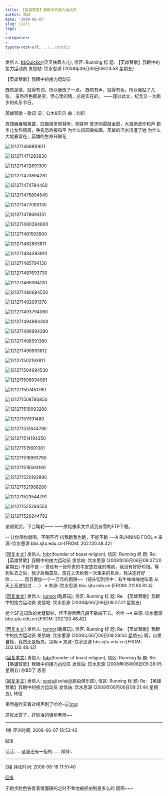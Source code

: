 ```yaml
---
title: 【英雄赞歌】我眼中的接力运动员
author: 曲政
date: '2008-06-07'
slug: jieli
tags:
- 
categories:
- 
typora-root-url: ../../static
---
```


发信人: [bbQuickor](http://bbs.sjtu.edu.cn/bbsqry?userid=bbQuickor)(贝贝快着点儿), 信区: Running
标 题: 【英雄赞歌】我眼中的接力运动员
发信站: 饮水思源 (2008年06月06日09:23:58 星期五)

【英雄赞歌】我眼中的接力运动员

既然是歌，就得有词，所以我改了一点。
既然有声，就得有色，所以我贴了几张。
虽然声色都是空，但心里的情，总是实在的。
——谨以此文，纪念又一次跑步的欢乐节日。

英雄赞歌 - 歌词 词：公木&贝贝 曲：刘炽

旌旗展展唱英雄，四面宿舍侧耳听，侧耳听
青天响雷敲金鼓，大海扬波作和声
跑步儿女热情高，争先恐后报和平
为什么校园美如画，英雄的汗水浇灌了她
为什么大地春常在，英雄的生命开鲜花

![121271469891611](/images/2008-06-07-%E3%80%90%E8%8B%B1%E9%9B%84%E8%B5%9E%E6%AD%8C%E3%80%91%E6%88%91%E7%9C%BC%E4%B8%AD%E7%9A%84%E6%8E%A5%E5%8A%9B%E8%BF%90%E5%8A%A8%E5%91%98/121271469891611-5919515.JPG)

![121271471293830](/images/2008-06-07-%E3%80%90%E8%8B%B1%E9%9B%84%E8%B5%9E%E6%AD%8C%E3%80%91%E6%88%91%E7%9C%BC%E4%B8%AD%E7%9A%84%E6%8E%A5%E5%8A%9B%E8%BF%90%E5%8A%A8%E5%91%98/121271471293830-5919515.JPG)

![121271472691300](/images/2008-06-07-%E3%80%90%E8%8B%B1%E9%9B%84%E8%B5%9E%E6%AD%8C%E3%80%91%E6%88%91%E7%9C%BC%E4%B8%AD%E7%9A%84%E6%8E%A5%E5%8A%9B%E8%BF%90%E5%8A%A8%E5%91%98/121271472691300-5919515.JPG)

![121271473894281](/images/2008-06-07-%E3%80%90%E8%8B%B1%E9%9B%84%E8%B5%9E%E6%AD%8C%E3%80%91%E6%88%91%E7%9C%BC%E4%B8%AD%E7%9A%84%E6%8E%A5%E5%8A%9B%E8%BF%90%E5%8A%A8%E5%91%98/121271473894281-5919515.JPG)

![121271474794460](/images/2008-06-07-%E3%80%90%E8%8B%B1%E9%9B%84%E8%B5%9E%E6%AD%8C%E3%80%91%E6%88%91%E7%9C%BC%E4%B8%AD%E7%9A%84%E6%8E%A5%E5%8A%9B%E8%BF%90%E5%8A%A8%E5%91%98/121271474794460.JPG)

![121271475894540](/images/2008-06-07-%E3%80%90%E8%8B%B1%E9%9B%84%E8%B5%9E%E6%AD%8C%E3%80%91%E6%88%91%E7%9C%BC%E4%B8%AD%E7%9A%84%E6%8E%A5%E5%8A%9B%E8%BF%90%E5%8A%A8%E5%91%98/121271475894540.JPG)

![121271477093130](/images/2008-06-07-%E3%80%90%E8%8B%B1%E9%9B%84%E8%B5%9E%E6%AD%8C%E3%80%91%E6%88%91%E7%9C%BC%E4%B8%AD%E7%9A%84%E6%8E%A5%E5%8A%9B%E8%BF%90%E5%8A%A8%E5%91%98/121271477093130.JPG)

![121271478693131](/images/2008-06-07-%E3%80%90%E8%8B%B1%E9%9B%84%E8%B5%9E%E6%AD%8C%E3%80%91%E6%88%91%E7%9C%BC%E4%B8%AD%E7%9A%84%E6%8E%A5%E5%8A%9B%E8%BF%90%E5%8A%A8%E5%91%98/121271478693131.JPG)

![121271480394600](/images/2008-06-07-%E3%80%90%E8%8B%B1%E9%9B%84%E8%B5%9E%E6%AD%8C%E3%80%91%E6%88%91%E7%9C%BC%E4%B8%AD%E7%9A%84%E6%8E%A5%E5%8A%9B%E8%BF%90%E5%8A%A8%E5%91%98/121271480394600.JPG)

![121271481593900](/images/2008-06-07-%E3%80%90%E8%8B%B1%E9%9B%84%E8%B5%9E%E6%AD%8C%E3%80%91%E6%88%91%E7%9C%BC%E4%B8%AD%E7%9A%84%E6%8E%A5%E5%8A%9B%E8%BF%90%E5%8A%A8%E5%91%98/121271481593900.JPG)

![121271482893811](/images/2008-06-07-%E3%80%90%E8%8B%B1%E9%9B%84%E8%B5%9E%E6%AD%8C%E3%80%91%E6%88%91%E7%9C%BC%E4%B8%AD%E7%9A%84%E6%8E%A5%E5%8A%9B%E8%BF%90%E5%8A%A8%E5%91%98/121271482893811.JPG)

![121271484393910](/images/2008-06-07-%E3%80%90%E8%8B%B1%E9%9B%84%E8%B5%9E%E6%AD%8C%E3%80%91%E6%88%91%E7%9C%BC%E4%B8%AD%E7%9A%84%E6%8E%A5%E5%8A%9B%E8%BF%90%E5%8A%A8%E5%91%98/121271484393910.JPG)

![121271485794130](/images/2008-06-07-%E3%80%90%E8%8B%B1%E9%9B%84%E8%B5%9E%E6%AD%8C%E3%80%91%E6%88%91%E7%9C%BC%E4%B8%AD%E7%9A%84%E6%8E%A5%E5%8A%9B%E8%BF%90%E5%8A%A8%E5%91%98/121271485794130.JPG)

![121271487693730](/images/2008-06-07-%E3%80%90%E8%8B%B1%E9%9B%84%E8%B5%9E%E6%AD%8C%E3%80%91%E6%88%91%E7%9C%BC%E4%B8%AD%E7%9A%84%E6%8E%A5%E5%8A%9B%E8%BF%90%E5%8A%A8%E5%91%98/121271487693730.JPG)

![121271489394120](/images/2008-06-07-%E3%80%90%E8%8B%B1%E9%9B%84%E8%B5%9E%E6%AD%8C%E3%80%91%E6%88%91%E7%9C%BC%E4%B8%AD%E7%9A%84%E6%8E%A5%E5%8A%9B%E8%BF%90%E5%8A%A8%E5%91%98/121271489394120.JPG)

![121271490694550](/images/2008-06-07-%E3%80%90%E8%8B%B1%E9%9B%84%E8%B5%9E%E6%AD%8C%E3%80%91%E6%88%91%E7%9C%BC%E4%B8%AD%E7%9A%84%E6%8E%A5%E5%8A%9B%E8%BF%90%E5%8A%A8%E5%91%98/121271490694550.JPG)

![121271492091370](/images/2008-06-07-%E3%80%90%E8%8B%B1%E9%9B%84%E8%B5%9E%E6%AD%8C%E3%80%91%E6%88%91%E7%9C%BC%E4%B8%AD%E7%9A%84%E6%8E%A5%E5%8A%9B%E8%BF%90%E5%8A%A8%E5%91%98/121271492091370.JPG)

![121271493794060](/images/2008-06-07-%E3%80%90%E8%8B%B1%E9%9B%84%E8%B5%9E%E6%AD%8C%E3%80%91%E6%88%91%E7%9C%BC%E4%B8%AD%E7%9A%84%E6%8E%A5%E5%8A%9B%E8%BF%90%E5%8A%A8%E5%91%98/121271493794060.JPG)

![121271494994300](/images/2008-06-07-%E3%80%90%E8%8B%B1%E9%9B%84%E8%B5%9E%E6%AD%8C%E3%80%91%E6%88%91%E7%9C%BC%E4%B8%AD%E7%9A%84%E6%8E%A5%E5%8A%9B%E8%BF%90%E5%8A%A8%E5%91%98/121271494994300.JPG)

![121271496994290](/images/2008-06-07-%E3%80%90%E8%8B%B1%E9%9B%84%E8%B5%9E%E6%AD%8C%E3%80%91%E6%88%91%E7%9C%BC%E4%B8%AD%E7%9A%84%E6%8E%A5%E5%8A%9B%E8%BF%90%E5%8A%A8%E5%91%98/121271496994290.JPG)

![121271498591380](/images/2008-06-07-%E3%80%90%E8%8B%B1%E9%9B%84%E8%B5%9E%E6%AD%8C%E3%80%91%E6%88%91%E7%9C%BC%E4%B8%AD%E7%9A%84%E6%8E%A5%E5%8A%9B%E8%BF%90%E5%8A%A8%E5%91%98/121271498591380.JPG)

![121271499993812](/images/2008-06-07-%E3%80%90%E8%8B%B1%E9%9B%84%E8%B5%9E%E6%AD%8C%E3%80%91%E6%88%91%E7%9C%BC%E4%B8%AD%E7%9A%84%E6%8E%A5%E5%8A%9B%E8%BF%90%E5%8A%A8%E5%91%98/121271499993812.JPG)

![121271502193911](/images/2008-06-07-%E3%80%90%E8%8B%B1%E9%9B%84%E8%B5%9E%E6%AD%8C%E3%80%91%E6%88%91%E7%9C%BC%E4%B8%AD%E7%9A%84%E6%8E%A5%E5%8A%9B%E8%BF%90%E5%8A%A8%E5%91%98/121271502193911.JPG)

![121271504694530](/images/2008-06-07-%E3%80%90%E8%8B%B1%E9%9B%84%E8%B5%9E%E6%AD%8C%E3%80%91%E6%88%91%E7%9C%BC%E4%B8%AD%E7%9A%84%E6%8E%A5%E5%8A%9B%E8%BF%90%E5%8A%A8%E5%91%98/121271504694530.JPG)

![121271506094061](/images/2008-06-07-%E3%80%90%E8%8B%B1%E9%9B%84%E8%B5%9E%E6%AD%8C%E3%80%91%E6%88%91%E7%9C%BC%E4%B8%AD%E7%9A%84%E6%8E%A5%E5%8A%9B%E8%BF%90%E5%8A%A8%E5%91%98/121271506094061.JPG)

![121271507451760](/images/2008-06-07-%E3%80%90%E8%8B%B1%E9%9B%84%E8%B5%9E%E6%AD%8C%E3%80%91%E6%88%91%E7%9C%BC%E4%B8%AD%E7%9A%84%E6%8E%A5%E5%8A%9B%E8%BF%90%E5%8A%A8%E5%91%98/121271507451760.JPG)

![121271508793850](/images/2008-06-07-%E3%80%90%E8%8B%B1%E9%9B%84%E8%B5%9E%E6%AD%8C%E3%80%91%E6%88%91%E7%9C%BC%E4%B8%AD%E7%9A%84%E6%8E%A5%E5%8A%9B%E8%BF%90%E5%8A%A8%E5%91%98/121271508793850.JPG)

![121271510093280](/images/2008-06-07-%E3%80%90%E8%8B%B1%E9%9B%84%E8%B5%9E%E6%AD%8C%E3%80%91%E6%88%91%E7%9C%BC%E4%B8%AD%E7%9A%84%E6%8E%A5%E5%8A%9B%E8%BF%90%E5%8A%A8%E5%91%98/121271510093280.JPG)

![121271511191480](/images/2008-06-07-%E3%80%90%E8%8B%B1%E9%9B%84%E8%B5%9E%E6%AD%8C%E3%80%91%E6%88%91%E7%9C%BC%E4%B8%AD%E7%9A%84%E6%8E%A5%E5%8A%9B%E8%BF%90%E5%8A%A8%E5%91%98/121271511191480.JPG)

![121271512644790](/images/2008-06-07-%E3%80%90%E8%8B%B1%E9%9B%84%E8%B5%9E%E6%AD%8C%E3%80%91%E6%88%91%E7%9C%BC%E4%B8%AD%E7%9A%84%E6%8E%A5%E5%8A%9B%E8%BF%90%E5%8A%A8%E5%91%98/121271512644790.JPG)

![121271514194250](/images/2008-06-07-%E3%80%90%E8%8B%B1%E9%9B%84%E8%B5%9E%E6%AD%8C%E3%80%91%E6%88%91%E7%9C%BC%E4%B8%AD%E7%9A%84%E6%8E%A5%E5%8A%9B%E8%BF%90%E5%8A%A8%E5%91%98/121271514194250.JPG)

![121271515691381](/images/2008-06-07-%E3%80%90%E8%8B%B1%E9%9B%84%E8%B5%9E%E6%AD%8C%E3%80%91%E6%88%91%E7%9C%BC%E4%B8%AD%E7%9A%84%E6%8E%A5%E5%8A%9B%E8%BF%90%E5%8A%A8%E5%91%98/121271515691381.JPG)

![121271516993790](/images/2008-06-07-%E3%80%90%E8%8B%B1%E9%9B%84%E8%B5%9E%E6%AD%8C%E3%80%91%E6%88%91%E7%9C%BC%E4%B8%AD%E7%9A%84%E6%8E%A5%E5%8A%9B%E8%BF%90%E5%8A%A8%E5%91%98/121271516993790.JPG)

![121271518593160](/images/2008-06-07-%E3%80%90%E8%8B%B1%E9%9B%84%E8%B5%9E%E6%AD%8C%E3%80%91%E6%88%91%E7%9C%BC%E4%B8%AD%E7%9A%84%E6%8E%A5%E5%8A%9B%E8%BF%90%E5%8A%A8%E5%91%98/121271518593160.JPG)

![121271520193890](/images/2008-06-07-%E3%80%90%E8%8B%B1%E9%9B%84%E8%B5%9E%E6%AD%8C%E3%80%91%E6%88%91%E7%9C%BC%E4%B8%AD%E7%9A%84%E6%8E%A5%E5%8A%9B%E8%BF%90%E5%8A%A8%E5%91%98/121271520193890.JPG)

![121271521988280](/images/2008-06-07-%E3%80%90%E8%8B%B1%E9%9B%84%E8%B5%9E%E6%AD%8C%E3%80%91%E6%88%91%E7%9C%BC%E4%B8%AD%E7%9A%84%E6%8E%A5%E5%8A%9B%E8%BF%90%E5%8A%A8%E5%91%98/121271521988280.JPG)

![121271523544791](/images/2008-06-07-%E3%80%90%E8%8B%B1%E9%9B%84%E8%B5%9E%E6%AD%8C%E3%80%91%E6%88%91%E7%9C%BC%E4%B8%AD%E7%9A%84%E6%8E%A5%E5%8A%9B%E8%BF%90%E5%8A%A8%E5%91%98/121271523544791.JPG)

![121271525293550](/images/2008-06-07-%E3%80%90%E8%8B%B1%E9%9B%84%E8%B5%9E%E6%AD%8C%E3%80%91%E6%88%91%E7%9C%BC%E4%B8%AD%E7%9A%84%E6%8E%A5%E5%8A%9B%E8%BF%90%E5%8A%A8%E5%91%98/121271525293550.JPG)

![121271526244792](/images/2008-06-07-%E3%80%90%E8%8B%B1%E9%9B%84%E8%B5%9E%E6%AD%8C%E3%80%91%E6%88%91%E7%9C%BC%E4%B8%AD%E7%9A%84%E6%8E%A5%E5%8A%9B%E8%BF%90%E5%8A%A8%E5%91%98/121271526244792.JPG)

谢谢观赏，下台鞠躬——
——原始像素文件请到苏雪的FTP下载。

\--
让你喝你就喝，不喝不行
挡我跑我也跑，不能不跑
---A RUNNING FOOL
※ 来源:·饮水思源 bbs.sjtu.edu.cn·[FROM: 202.120.48.42]


[[回复本文](http://bbs.sjtu.edu.cn/bbspst?board=Running&file=M.1212715640.A)] 发信人: [fobr](http://bbs.sjtu.edu.cn/bbsqry?userid=fobr)(founder of boast religion), 
信区: Running
标 题: Re: 【英雄赞歌】我眼中的接力运动员
发信站: 饮水思源 (2008年06月06日09:27:20 星期五)
不错不错
\--
曾经有一张珍贵的牛皮放在我的嘴前，我没有好好珍惜。等到失去之后，我才后悔莫及。现在上天给我一次重来的机会，我决定好好吹…………而且要加一个一万年的期限~~（镜头切到空中：有牛哞哞哞地叫着 从天上高速划过……）
※ 来源:·饮水思源 bbs.sjtu.edu.cn·[FROM: 211.80.81.4] 

[[回复本文](http://bbs.sjtu.edu.cn/bbspst?board=Running&file=M.1212715641.A)] 发信人: [runnor](http://bbs.sjtu.edu.cn/bbsqry?userid=runnor)(跑着玩), 信区: Running
标 题: Re: 【英雄赞歌】我眼中的接力运动员
发信站: 饮水思源 (2008年06月06日09:27:21 星期五)

抢个SF这词改的太蹩脚啦，怪不得后面几段不敢搞下去。哈哈
--※ 来源:·饮水思源 bbs.sjtu.edu.cn·[FROM: 202.120.48.42] 

[[回复本文](http://bbs.sjtu.edu.cn/bbspst?board=Running&file=M.1212715683.A)] 发信人: [runnor](http://bbs.sjtu.edu.cn/bbsqry?userid=runnor)(跑着玩), 信区: Running
标 题: Re: 【英雄赞歌】我眼中的接力运动员
发信站: 饮水思源 (2008年06月06日09:28:03 星期五)
啊，自发自抢，竟然还是板凳，哭啊
※ 来源:·饮水思源 bbs.sjtu.edu.cn·[FROM: 202.120.48.42] 

[[回复本文](http://bbs.sjtu.edu.cn/bbspst?board=Running&file=M.1212715685.A)] 发信人: [fobr](http://bbs.sjtu.edu.cn/bbsqry?userid=fobr)(founder of boast religion), 信区: Running
标 题: Re: 【英雄赞歌】我眼中的接力运动员
发信站: 饮水思源 (2008年06月06日09:28:05 星期五)
你BD了 恩恩


[[回复本文](http://bbs.sjtu.edu.cn/bbspst?board=Running&file=M.1212715866.A)] 发信人: [soolaji](http://bbs.sjtu.edu.cn/bbsqry?userid=soolaji)(solaji@跑虫俱乐部), 信区: Running
标 题: Re: 【英雄赞歌】我眼中的接力运动员
发信站: 饮水思源 (2008年06月06日09:31:44 星期五), 转信

果然是昨天看过相声剧了哈哈~[![img](http://bbs.sjtu.edu.cn/file/Running/121271523544791.JPG?pt=5&ek=1&kp=1&sce=0-12-12)](http://bbs.sjtu.edu.cn/file/Running/121271523544791.JPG)

这张太赞了，好妖冶的板桥老师~~

---

1楼 评论时间: 2008-06-07 18:53:46

[回复](javascript:;)

活活……这里还有一版的…… 踩踩~ 

---

2楼 评论时间: 2008-06-18 11:51:40

[回复](javascript:;)

于跑步脸色铁青表情僵硬的之时不幸地被抓拍到是多么的 囧啊~~~ 